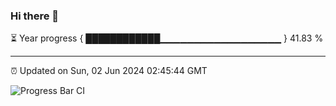 ### Hi there 👋

⏳ Year progress { ████████████▁▁▁▁▁▁▁▁▁▁▁▁▁▁▁▁▁▁ } 41.83 %

---

⏰ Updated on Sun, 02 Jun 2024 02:45:44 GMT

![Progress Bar CI](https://github.com/IshwaranRudhara/GIT-ACTION/workflows/Progress%20Bar%20CI/badge.svg)
